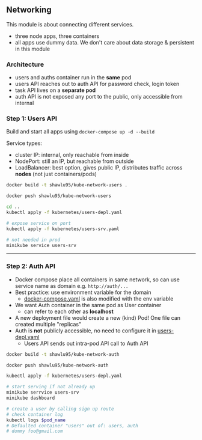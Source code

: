 ## Networking

This module is about connecting different services.

- three node apps, three containers
- all apps use dummy data. We don't care about data storage & persistent in this module

### Architecture

- users and auths container run in the **same** pod
- users API reaches out to auth API for password check, login token
- task API lives on a **separate pod**
- auth API is not exposed any port to the public, only accessible from internal

### Step 1: Users API

Build and start all apps using `docker-compose up -d --build`

Service types:

- cluster IP: internal, only reachable from inside
- NodePort: still an IP, but reachable from outside
- LoadBalancer: best option, gives public IP, distributes traffic across **nodes** (not just containers/pods)

```bash
docker build -t shawlu95/kube-network-users .

docker push shawlu95/kube-network-users

cd ..
kubectl apply -f kubernetes/users-depl.yaml

# expose service on port
kubectl apply -f kubernetes/users-srv.yaml

# not needed in prod
minikube service users-srv
```

---

### Step 2: Auth API

- Docker compose place all containers in same network, so can use service name as domain e.g. `http://auth/...`
- Best practice: use environment variable for the domain
  - [docker-compose.yaml](./docker-compose.yaml) is also modified with the env variable
- We want Auth container in the same pod as User container
  - can refer to each other as **localhost**
- A new deployment file would create a new (kind) Pod! One file can created multiple "replicas"
- Auth is **not** publicly accessible, no need to configure it in [users-depl.yaml](./users-api/users-app.js)
  - Users API sends out intra-pod API call to Auth API

```bash
docker build -t shawlu95/kube-network-auth

docker push shawlu95/kube-network-auth

kubectl apply -f kubernetes/users-depl.yaml

# start serving if not already up
minikube serrvice users-srv
minikube dashboard

# create a user by calling sign up route
# check container log
kubectl logs $pod_name
# Defaulted container "users" out of: users, auth
# dummy foo@gmail.com
```
